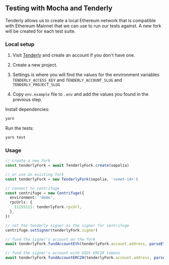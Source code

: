 ## Testing with Mocha and Tenderly

Tenderly allows us to create a local Ethereum network that is compatible with Ethereum Mainnet that we can use to run our tests against. A new fork will be created for each test suite.

### Local setup

1. Visit [Tenderly](https://dashboard.tenderly.co/) and create an account if you don't have one.

2. Create a new project.

3. Settings is where you will find the values for the environment variables `TENDERLY_ACCESS_KEY` and `TENDERLY_ACCOUNT_SLUG` and `TENDERLY_PROJECT_SLUG`

4. Copy `env.example` file to `.env` and add the values you found in the previous step.

Install dependencies:

```bash
yarn
```

Run the tests:

```bash
yarn test
```

### Usage

```ts
// create a new fork
const tenderlyFork = await TenderlyFork.create(sepolia)

// or use an existing fork
const tenderlyFork = new TenderlyFork(sepolia, '<vnet-id>')

// connect to centrifuge
const centrifuge = new Centrifuge({
  environment: 'demo',
  rpcUrls: {
    11155111: tenderlyFork.rpcUrl,
  },
})

// set the tenderly signer as the signer for centrifuge
centrifuge.setSigner(tenderlyFork.signer)

// fund the signer's account on the fork
await tenderlyFork.fundAccountEth(tenderlyFork.account.address, parseEther('100'))

// fund the signer's account with USDt ERC20 tokens
await tenderlyFork.fundAccountERC20(tenderlyFork.account.address, parseEther('100'))
```
